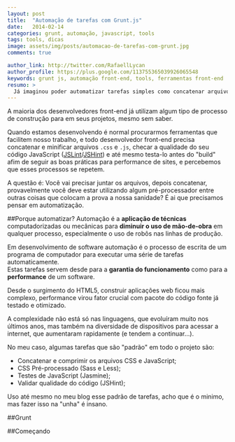 ```yaml
---
layout: post
title:  "Automação de tarefas com Grunt.js"
date:   2014-02-14
categories: grunt, automação, javascript, tools
tags: tools, dicas
image: assets/img/posts/automacao-de-tarefas-com-grunt.jpg
comments: true

author_link: http://twitter.com/RafaellLycan
author_profile: https://plus.google.com/113755365039926065548
keywords: grunt js, automação front-end, tools, ferramentas front-end
resumo: >
  Já imaginou poder automatizar tarefas simples como concatenar arquivos, minificar, testar e até mesmo atualizar o navegador a cada Ctrl+S? Conheça o Grunt.js.
---
```

A maioria dos desenvolvedores front-end já utilizam algum tipo de processo de construção para em seus projetos, mesmo sem saber.

Quando estamos desenvolvendo é normal procurarmos ferramentas que facilitem nosso trabalho, e todo desenvolvedor front-end precisa concatenar e minificar arquivos <code class="code">.css</code> e <code class="code">.js</code>, checar a qualidade do seu código JavaScript ([JSLint](http://www.jshint.com/)/[JSHint](http://www.jslint.com/)) e até mesmo testa-lo antes do "build" afim de seguir as boas práticas para performance de sites, e percebemos que esses processos se repetem.

A questão é: Você vai precisar juntar os arquivos, depois concatenar, provavelmente você deve estar utilizando algum pré-processador entre outras coisas que colocam a prova a nossa sanidade? É ai que precisamos pensar em automatização.

##Porque automatizar?
Automação é a **aplicação de técnicas** computadorizadas ou mecânicas para **diminuir o uso de mão-de-obra** em qualquer processo, especialmente o uso de robôs nas linhas de produção.

Em desenvolvimento de software automação é o processo de escrita de um programa de computador para executar uma série de tarefas automaticamente. <br>
Estas tarefas servem desde para a **garantia do funcionamento** como para a **performance** de um software.

Desde o surgimento do HTML5, construir aplicações web ficou mais complexo, performance virou fator crucial com pacote do código fonte já testado e otimizado.

A complexidade não está só nas linguagens, que evoluíram muito nos últimos anos, mas também na diversidade de dispositivos para acessar a internet, que aumentaram rapidamente (e tendem a continuar...).

No meu caso, algumas tarefas que são "padrão" em todo o projeto são:

* Concatenar e comprimir os arquivos CSS e JavaScript;
* CSS Pré-processado (Sass e Less);
* Testes de JavaScript (Jasmine);
* Validar qualidade do código (JSHint);

Uso até mesmo no meu blog esse padrão de tarefas, acho que é o minimo, mas fazer isso na "unha" é insano.

##Grunt

##Começando
